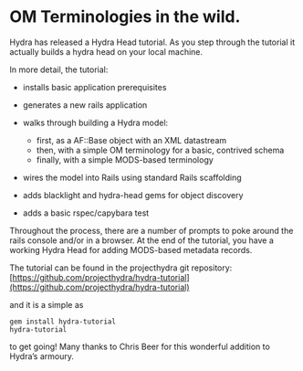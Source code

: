 # OM Terminologies in the wild.

Hydra has released a Hydra Head tutorial. As you step through the tutorial it actually builds a hydra head on your local machine.

In more detail, the tutorial:

-   installs basic application prerequisites
-   generates a new rails application
-   walks through building a Hydra model:
    -   first, as a AF::Base object with an XML datastream
    -   then, with a simple OM terminology for a basic, contrived schema
    -   finally, with a simple MODS-based terminology

-   wires the model into Rails using standard Rails scaffolding
-   adds blacklight and hydra-head gems for object discovery
-   adds a basic rspec/capybara test

Throughout the process, there are a number of prompts to poke around the rails console and/or in a browser. At the end of the tutorial, you have a working Hydra Head for adding MODS-based metadata records.

The tutorial can be found in the projecthydra git repository: [https://github.com/projecthydra/hydra-tutorial](https://github.com/projecthydra/hydra-tutorial)

and it is a simple as

    gem install hydra-tutorial
    hydra-tutorial

to get going! Many thanks to Chris Beer for this wonderful addition to Hydra’s armoury.
